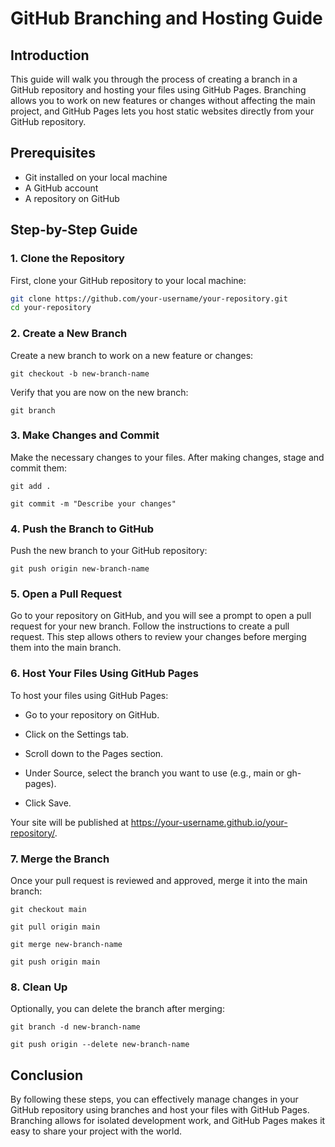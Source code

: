 # GitHub Branching and Hosting Guide

## Introduction

This guide will walk you through the process of creating a branch in a GitHub repository and hosting your files using GitHub Pages. Branching allows you to work on new features or changes without affecting the main project, and GitHub Pages lets you host static websites directly from your GitHub repository.

## Prerequisites

- Git installed on your local machine
- A GitHub account
- A repository on GitHub

## Step-by-Step Guide

### 1. Clone the Repository

First, clone your GitHub repository to your local machine:

```bash
git clone https://github.com/your-username/your-repository.git
cd your-repository
```

### 2. Create a New Branch

Create a new branch to work on a new feature or changes:

```
git checkout -b new-branch-name
```

Verify that you are now on the new branch:

```
git branch
```

### 3. Make Changes and Commit

Make the necessary changes to your files. After making changes, stage and commit them:

```
git add .
```

```
git commit -m "Describe your changes"
```

### 4. Push the Branch to GitHub

Push the new branch to your GitHub repository:

```
git push origin new-branch-name
```

### 5. Open a Pull Request

Go to your repository on GitHub, and you will see a prompt to open a pull request for your new branch. Follow the instructions to create a pull request. This step allows others to review your changes before merging them into the main branch.

### 6. Host Your Files Using GitHub Pages

To host your files using GitHub Pages:

- Go to your repository on GitHub.

- Click on the Settings tab.

- Scroll down to the Pages section.

- Under Source, select the branch you want to use (e.g., main or gh-pages).

- Click Save.

Your site will be published at https://your-username.github.io/your-repository/.

### 7. Merge the Branch

Once your pull request is reviewed and approved, merge it into the main branch:

```
git checkout main
```

```
git pull origin main
```

```
git merge new-branch-name

```

```
git push origin main
```

### 8. Clean Up

Optionally, you can delete the branch after merging:

```
git branch -d new-branch-name
```

```
git push origin --delete new-branch-name
```

## Conclusion

By following these steps, you can effectively manage changes in your GitHub repository using branches and host your files with GitHub Pages. Branching allows for isolated development work, and GitHub Pages makes it easy to share your project with the world.
